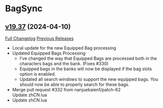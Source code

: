 # BagSync

## [v19.37](https://github.com/Xruptor/BagSync/tree/v19.37) (2024-04-10)
[Full Changelog](https://github.com/Xruptor/BagSync/compare/v19.36...v19.37) [Previous Releases](https://github.com/Xruptor/BagSync/releases)

- Local update for the new Equipped Bag processing  
- Updated Equipped Bags Processing  
    * I've changed the way that Equipped Bags are processed both in the characters bags and the bank. (Fixes #330)  
    * Equipped bags in the banks will now be displayed if the bag slots option is enabled.  
    * Updated all search windows to support the new equipped bags.  You should now be able to properly search for these bags.  
- Merge pull request #332 from nanjuekaien1/patch-62  
    Update zhCN.lua  
- Update zhCN.lua  